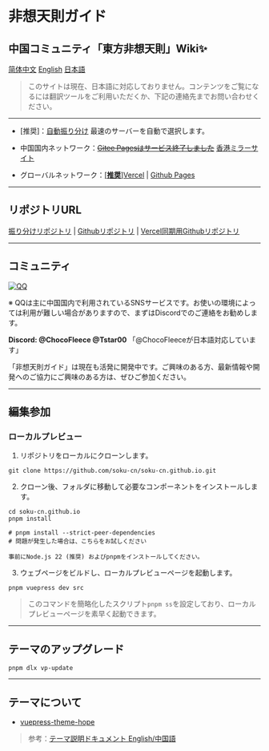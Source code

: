 # 非想天則ガイド
## 中国コミュニティ「東方非想天則」Wiki✨

[简体中文](./README.md)
[English](./README_EN.md)
[日本語](./README_JP.md)
>このサイトは現在、日本語に対応しておりません。コンテンツをご覧になるには翻訳ツールをご利用いただくか、下記の連絡先までお問い合わせください。
---

- [推奨]：[自動振り分け](https://wiki.514.live/) 最速のサーバーを自動で選択します。

- 中国国内ネットワーク：~~[Gitee Pagesはサービス終了しました](https://soku-cn.gitee.io)~~ [香港ミラーサイト](https://3322428.xyz)

- グローバルネットワーク：[[**推奨**]Vercel](https://hisoutensoku-cn-wiki.vercel.app) | [Github Pages](https://soku-cn.github.io)

---------------------------------------------------------
## リポジトリURL

[振り分けリポジトリ](https://github.com/soku-cn/wiki-forward) | [Githubリポジトリ](https://github.com/soku-cn/soku-cn.github.io) | [Vercel同期用Githubリポジトリ](https://github.com/ChocoFleece/Hisoutensoku-CN-wiki)

---------------------------------------------------------

## コミュニティ

[![QQ](https://img.shields.io/badge/QQ_Group-200803640-0078D6.svg?logo=tencent-qq&logoColor=white)](http://qm.qq.com/cgi-bin/qm/qr?_wv=1027&k=BlPlWLS0pzH53ek-6s_li9I9iyKOX2rp&authKey=IeuhBJ9I5o%2B2wsG9Ms0M1UaLEYqtSQERdxJ713CxleEak%2FBvvByzAGiJg%2Bw0zp8D&noverify=0&group_code=200803640)

※ QQは主に中国国内で利用されているSNSサービスです。お使いの環境によっては利用が難しい場合がありますので、まずはDiscordでのご連絡をお勧めします。

**Discord: @ChocoFleece @Tstar00**
「@ChocoFleeceが日本語対応しています」

「非想天則ガイド」は現在も活発に開発中です。ご興味のある方、最新情報や開発へのご協力にご興味のある方は、ぜひご参加ください。

---------------------------------------------------------

## 編集参加

### ローカルプレビュー

1. リポジトリをローカルにクローンします。


```
git clone https://github.com/soku-cn/soku-cn.github.io.git
```

2. クローン後、フォルダに移動して必要なコンポーネントをインストールします。

```
cd soku-cn.github.io
pnpm install  

# pnpm install --strict-peer-dependencies 
# 問題が発生した場合は、こちらをお試しください
```

~~~
事前にNode.js 22 (推奨) およびpnpmをインストールしてください。
~~~

3. ウェブページをビルドし、ローカルプレビューページを起動します。


```
pnpm vuepress dev src
```

>このコマンドを簡略化したスクリプト``pnpm ss``を設定しており、ローカルプレビューページを素早く起動できます。

---------------------------------------------------------

## テーマのアップグレード

```
pnpm dlx vp-update
```


---------------------------------------------------------

## テーマについて

- [vuepress-theme-hope](https://github.com/vuepress-theme-hope/vuepress-theme-hope)

>参考：[テーマ説明ドキュメント English/中国語](https://theme-hope.vuejs.press/)
